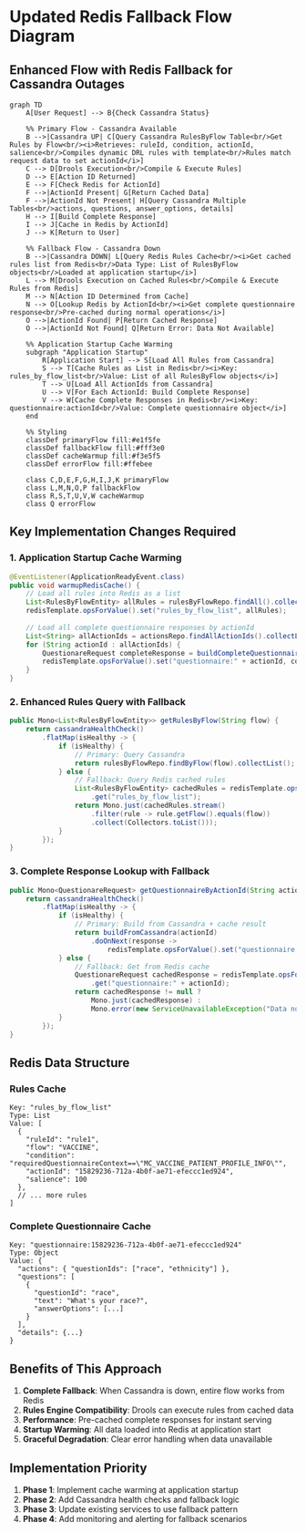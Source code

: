# Updated Redis Fallback Flow Diagram

## Enhanced Flow with Redis Fallback for Cassandra Outages

```mermaid
graph TD
    A[User Request] --> B{Check Cassandra Status}
    
    %% Primary Flow - Cassandra Available
    B -->|Cassandra UP| C[Query Cassandra RulesByFlow Table<br/>Get Rules by Flow<br/><i>Retrieves: ruleId, condition, actionId, salience<br/>Compiles dynamic DRL rules with template<br/>Rules match request data to set actionId</i>]
    C --> D[Drools Execution<br/>Compile & Execute Rules]
    D --> E[Action ID Returned]
    E --> F[Check Redis for ActionId]
    F -->|ActionId Present| G[Return Cached Data]
    F -->|ActionId Not Present| H[Query Cassandra Multiple Tables<br/>actions, questions, answer_options, details]
    H --> I[Build Complete Response]
    I --> J[Cache in Redis by ActionId]
    J --> K[Return to User]
    
    %% Fallback Flow - Cassandra Down
    B -->|Cassandra DOWN| L[Query Redis Rules Cache<br/><i>Get cached rules list from Redis<br/>Data Type: List of RulesByFlow objects<br/>Loaded at application startup</i>]
    L --> M[Drools Execution on Cached Rules<br/>Compile & Execute Rules from Redis]
    M --> N[Action ID Determined from Cache]
    N --> O[Lookup Redis by ActionId<br/><i>Get complete questionnaire response<br/>Pre-cached during normal operations</i>]
    O -->|ActionId Found| P[Return Cached Response]
    O -->|ActionId Not Found| Q[Return Error: Data Not Available]
    
    %% Application Startup Cache Warming
    subgraph "Application Startup"
        R[Application Start] --> S[Load All Rules from Cassandra]
        S --> T[Cache Rules as List in Redis<br/><i>Key: rules_by_flow_list<br/>Value: List of all RulesByFlow objects</i>]
        T --> U[Load All ActionIds from Cassandra]
        U --> V[For Each ActionId: Build Complete Response]
        V --> W[Cache Complete Responses in Redis<br/><i>Key: questionnaire:actionId<br/>Value: Complete questionnaire object</i>]
    end
    
    %% Styling
    classDef primaryFlow fill:#e1f5fe
    classDef fallbackFlow fill:#fff3e0
    classDef cacheWarmup fill:#f3e5f5
    classDef errorFlow fill:#ffebee
    
    class C,D,E,F,G,H,I,J,K primaryFlow
    class L,M,N,O,P fallbackFlow
    class R,S,T,U,V,W cacheWarmup
    class Q errorFlow
```

## Key Implementation Changes Required

### 1. Application Startup Cache Warming
```java
@EventListener(ApplicationReadyEvent.class)
public void warmupRedisCache() {
    // Load all rules into Redis as a list
    List<RulesByFlowEntity> allRules = rulesByFlowRepo.findAll().collectList().block();
    redisTemplate.opsForValue().set("rules_by_flow_list", allRules);
    
    // Load all complete questionnaire responses by actionId
    List<String> allActionIds = actionsRepo.findAllActionIds().collectList().block();
    for (String actionId : allActionIds) {
        QuestionareRequest completeResponse = buildCompleteQuestionnaire(actionId);
        redisTemplate.opsForValue().set("questionnaire:" + actionId, completeResponse);
    }
}
```

### 2. Enhanced Rules Query with Fallback
```java
public Mono<List<RulesByFlowEntity>> getRulesByFlow(String flow) {
    return cassandraHealthCheck()
        .flatMap(isHealthy -> {
            if (isHealthy) {
                // Primary: Query Cassandra
                return rulesByFlowRepo.findByFlow(flow).collectList();
            } else {
                // Fallback: Query Redis cached rules
                List<RulesByFlowEntity> cachedRules = redisTemplate.opsForValue()
                    .get("rules_by_flow_list");
                return Mono.just(cachedRules.stream()
                    .filter(rule -> rule.getFlow().equals(flow))
                    .collect(Collectors.toList()));
            }
        });
}
```

### 3. Complete Response Lookup with Fallback
```java
public Mono<QuestionareRequest> getQuestionnaireByActionId(String actionId) {
    return cassandraHealthCheck()
        .flatMap(isHealthy -> {
            if (isHealthy) {
                // Primary: Build from Cassandra + cache result
                return buildFromCassandra(actionId)
                    .doOnNext(response -> 
                        redisTemplate.opsForValue().set("questionnaire:" + actionId, response));
            } else {
                // Fallback: Get from Redis cache
                QuestionareRequest cachedResponse = redisTemplate.opsForValue()
                    .get("questionnaire:" + actionId);
                return cachedResponse != null ? 
                    Mono.just(cachedResponse) : 
                    Mono.error(new ServiceUnavailableException("Data not available"));
            }
        });
}
```

## Redis Data Structure

### Rules Cache
```
Key: "rules_by_flow_list"
Type: List
Value: [
  {
    "ruleId": "rule1",
    "flow": "VACCINE", 
    "condition": "requiredQuestionnaireContext==\"MC_VACCINE_PATIENT_PROFILE_INFO\"",
    "actionId": "15829236-712a-4b0f-ae71-efeccc1ed924",
    "salience": 100
  },
  // ... more rules
]
```

### Complete Questionnaire Cache
```
Key: "questionnaire:15829236-712a-4b0f-ae71-efeccc1ed924"
Type: Object
Value: {
  "actions": { "questionIds": ["race", "ethnicity"] },
  "questions": [
    {
      "questionId": "race",
      "text": "What's your race?",
      "answerOptions": [...]
    }
  ],
  "details": {...}
}
```

## Benefits of This Approach

1. **Complete Fallback**: When Cassandra is down, entire flow works from Redis
2. **Rules Engine Compatibility**: Drools can execute rules from cached data
3. **Performance**: Pre-cached complete responses for instant serving
4. **Startup Warming**: All data loaded into Redis at application start
5. **Graceful Degradation**: Clear error handling when data unavailable

## Implementation Priority

1. **Phase 1**: Implement cache warming at application startup
2. **Phase 2**: Add Cassandra health checks and fallback logic
3. **Phase 3**: Update existing services to use fallback pattern
4. **Phase 4**: Add monitoring and alerting for fallback scenarios
